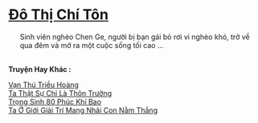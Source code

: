 <a href="https://truyentiki.com/do-thi-chi-ton.33650/" title="Đô Thị Chí Tôn"><h1>Đô Thị Chí Tôn</h1></a><div style="display:table"><img align="right" style="float: left; padding: 10px;" src="https://truyentiki.com/images/story/200x260/33650.jpg" alt="">Sinh viên nghèo Chen Ge, người bị bạn gái bỏ rơi vì nghèo khó, trở về qua đêm và mở ra một cuộc sống tối cao ...</div><p><br><b>Truyện Hay Khác :</b></p><a href="https://truyentiki.com/van-thu-trieu-hoang.33649/" alt="Vạn Thú Triều Hoàng">Vạn Thú Triều Hoàng</a><br/><a href="https://github.com/nownovels/top500/tree/master/truyenhay/33671/" alt="Ta Thật Sự Chỉ Là Thôn Trưởng">Ta Thật Sự Chỉ Là Thôn Trưởng</a><br/><a href="https://github.com/nownovels/top500/tree/master/truyenhay/33886/" alt="Trọng Sinh 80 Phúc Khí Bao">Trọng Sinh 80 Phúc Khí Bao</a><br/><a href="https://github.com/nownovels/top500/tree/master/truyenhay/33832/" alt="Ta Ở Giới Giải Trí Mang Nhãi Con Nằm Thắng">Ta Ở Giới Giải Trí Mang Nhãi Con Nằm Thắng</a><br/>